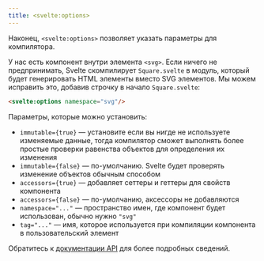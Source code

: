 ```yaml
---
title: <svelte:options>
---
```


Наконец, `<svelte:options>` позволяет указать параметры для компилятора.

У нас есть компонент внутри элемента `<svg>`. Если ничего не предпринимать, Svelte скомпилирует `Square.svelte` в модуль, который будет генерировать HTML элементы вместо SVG элементов. Мы можем исправить это, добавив строчку в начало `Square.svelte`:

```html
<svelte:options namespace="svg"/>
```

Параметры, которые можно установить:

* `immutable={true}` — установите если вы нигде не используете изменяемые данные, тогда компилятор сможет выполнять более простые проверки равенства объектов для определения их изменения
* `immutable={false}` — по-умолчанию. Svelte будет проверять изменение объектов обычным способом
* `accessors={true}` — добавляет сеттеры и геттеры для свойств компонента
* `accessors={false}` — по-умолчанию, аксессоры не добавляются
* `namespace="..."` — пространство имен, где компонент будет использован, обычно нужно `"svg"`
* `tag="..."` — имя, которое используется при компиляции компонента в пользовательский элемент

Обратитесь к [документации API](docs) для более подробных сведений.
